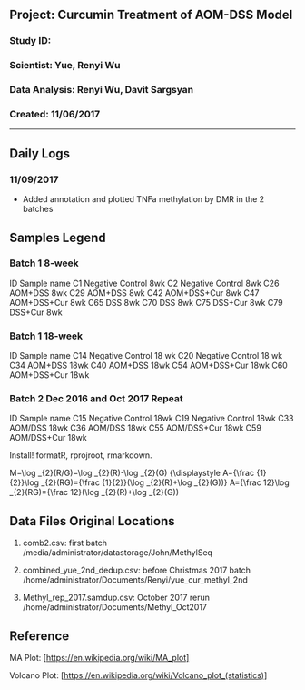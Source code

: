 ##  Project: Curcumin Treatment of AOM-DSS Model
### Study ID: 
### Scientist: Yue, Renyi Wu
### Data Analysis: Renyi Wu, Davit Sargsyan 
### Created: 11/06/2017 

---

## Daily Logs
### 11/09/2017
* Added annotation and plotted TNFa methylation by DMR in the 2 batches    

## Samples Legend
### Batch 1 8-week
ID	Sample name
C1	Negative Control 8wk
C2	Negative Control 8wk
C26	AOM+DSS 8wk
C29	AOM+DSS 8wk
C42	AOM+DSS+Cur 8wk
C47	AOM+DSS+Cur 8wk
C65	DSS 8wk
C70	DSS 8wk
C75	DSS+Cur 8wk
C79	DSS+Cur 8wk

### Batch 1 18-week
ID	Sample name
C14	Negative Control 18 wk
C20	Negative Control 18 wk
C34	AOM+DSS 18wk
C40	AOM+DSS 18wk
C54	AOM+DSS+Cur 18wk
C60	AOM+DSS+Cur 18wk

### Batch 2 Dec 2016 and Oct 2017 Repeat
ID	Sample name
C15	Negative Control 18wk
C19	Negative Control 18wk
C33	AOM/DSS 18wk
C36	AOM/DSS 18wk
C55	AOM/DSS+Cur 18wk
C59	AOM/DSS+Cur 18wk

Install!
formatR, rprojroot, rmarkdown. 
 
 
M=\log _{2}(R/G)=\log _{2}(R)-\log _{2}(G)
{\displaystyle A={\frac {1}{2}}\log _{2}(RG)={\frac {1}{2}}(\log _{2}(R)+\log _{2}(G))} A={\frac  12}\log _{2}(RG)={\frac  12}(\log _{2}(R)+\log _{2}(G))

## Data Files Original Locations
1. comb2.csv: first batch
/media/administrator/datastorage/John/MethylSeq

2. combined_yue_2nd_dedup.csv: before Christmas 2017 batch
/home/administrator/Documents/Renyi/yue_cur_methyl_2nd

3. Methyl_rep_2017.samdup.csv: October 2017 rerun
/home/administrator/Documents/Methyl_Oct2017

## Reference
MA Plot:
[https://en.wikipedia.org/wiki/MA_plot]

Volcano Plot:
[https://en.wikipedia.org/wiki/Volcano_plot_(statistics)]